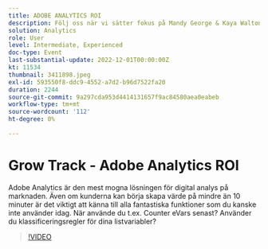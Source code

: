 ```yaml
---
title: ADOBE ANALYTICS ROI
description: Följ oss när vi sätter fokus på Mandy George & Kaya Walton, två expertkunder och Adobe Analytics-användare. Var och en kommer att dela sitt bästa Adobe Analytics-tips eller -trick. Därefter får de möjlighet att ställa frågor live. Du vill inte missa det här.
solution: Analytics
role: User
level: Intermediate, Experienced
doc-type: Event
last-substantial-update: 2022-12-01T00:00:00Z
kt: 11534
thumbnail: 3411898.jpeg
exl-id: 593550f8-ddc9-4552-a7d2-b96d7522fa20
duration: 2244
source-git-commit: 9a297cda953d4414131657f9ac84580aea0eabeb
workflow-type: tm+mt
source-wordcount: '112'
ht-degree: 0%

---
```


# Grow Track - Adobe Analytics ROI

Adobe Analytics är den mest mogna lösningen för digital analys på marknaden. Även om kunderna kan börja skapa värde på mindre än 10 minuter är det viktigt att känna till alla fantastiska funktioner som du kanske inte använder idag. När använde du t.ex. Counter eVars senast? Använder du klassificeringsregler för dina listvariabler?

>[!VIDEO](https://video.tv.adobe.com/v/3411898/?quality=12&learn=on)
